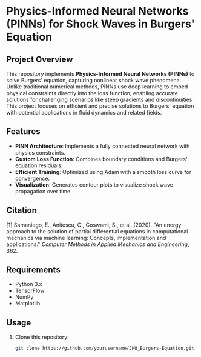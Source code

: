 # Physics-Informed Neural Networks (PINNs) for Shock Waves in Burgers' Equation

## Project Overview
This repository implements **Physics-Informed Neural Networks (PINNs)** to solve Burgers' equation, capturing nonlinear shock wave phenomena. Unlike traditional numerical methods, PINNs use deep learning to embed physical constraints directly into the loss function, enabling accurate solutions for challenging scenarios like steep gradients and discontinuities. This project focuses on efficient and precise solutions to Burgers' equation with potential applications in fluid dynamics and related fields.

## Features
- **PINN Architecture**: Implements a fully connected neural network with physics constraints.
- **Custom Loss Function**: Combines boundary conditions and Burgers' equation residuals.
- **Efficient Training**: Optimized using Adam with a smooth loss curve for convergence.
- **Visualization**: Generates contour plots to visualize shock wave propagation over time.

## Citation
[1] Samaniego, E., Anitescu, C., Goswami, S., et al. (2020). "An energy approach to the solution of partial differential equations in computational mechanics via machine learning: Concepts, implementation and applications." *Computer Methods in Applied Mechanics and Engineering*, 362.

## Requirements
- Python 3.x
- TensorFlow
- NumPy
- Matplotlib

## Usage
1. Clone this repository:
   ```bash
   git clone https://github.com/yourusername/JHU_Burgers-Equation.git
